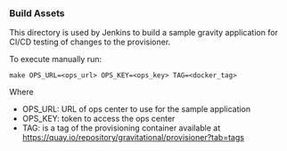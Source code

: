 ### Build Assets
This directory is used by Jenkins to build a sample gravity application for CI/CD testing of changes to the provisioner.

To execute manually run:
```
make OPS_URL=<ops_url> OPS_KEY=<ops_key> TAG=<docker_tag>
```

Where
- OPS_URL: URL of ops center to use for the sample application
- OPS_KEY: token to access the ops center
- TAG: is a tag of the provisioning container available at https://quay.io/repository/gravitational/provisioner?tab=tags
